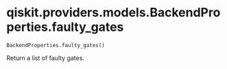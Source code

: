# qiskit.providers.models.BackendProperties.faulty\_gates

`BackendProperties.faulty_gates()`

Return a list of faulty gates.

